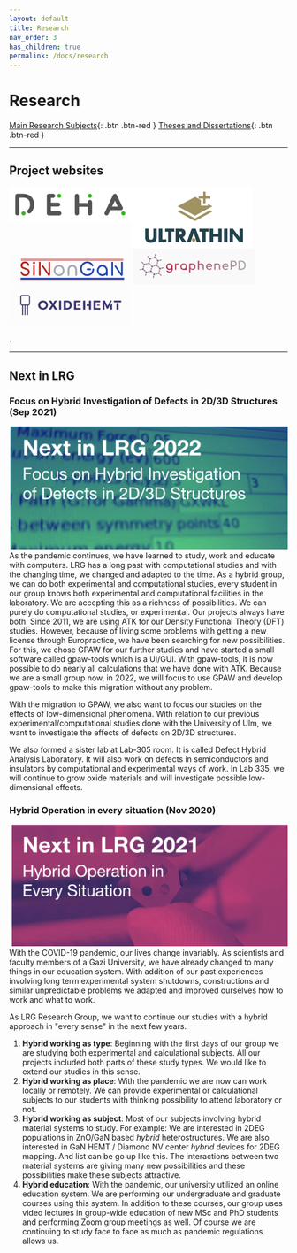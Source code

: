 ```yaml
---
layout: default
title: Research
nav_order: 3
has_children: true
permalink: /docs/research
---
```

# Research

[Main Research Subjects](researchsubjects.md){: .btn .btn-red }
[Theses and Dissertations](theses-and-dissertations.md){: .btn .btn-red }

---
## Project websites

[<img align="left" width="220" src="../../assets/images/deha.png">](https://www.lrgresearch.org/deha/)
[<img align="left" width="220" src="../../assets/images/ultrathin.png">](https://www.lrgresearch.org/ultrathin/)
[<img width="220" src="../../assets/images/sinongan.png">](https://www.lrgresearch.org/sinongan/)
[<img width="220" src="../../assets/images/graphenepd.png">](https://www.lrgresearch.org/graphenepd/)
[<img width="220" src="../../assets/images/oxidehemt.png">](https://www.lrgresearch.org/oxidehemt/)

.

---

## Next in LRG

### Focus on Hybrid Investigation of Defects in 2D/3D Structures (Sep 2021)
![Next in LRG 2021](../../assets/images/next2022-withoutlink.png)
As the pandemic continues, we have learned to study, work and educate with computers. LRG has a long past with computational studies and with the changing time, we changed and adapted to the time. As a hybrid group, we can do both experimental and computational studies, every student in our group knows both experimental and computational facilities in the laboratory. We are accepting this as a richness of possibilities. We can purely do computational studies, or experimental. Our projects always have both. Since 2011, we are using ATK for our Density Functional Theory (DFT) studies. However, because of living some problems with getting a new license through Europractice, we have been searching for new possibilities. For this, we chose GPAW for our further studies and have started a small software called gpaw-tools which is a UI/GUI. With gpaw-tools, it is now possible to do nearly all calculations that we have done with ATK. Because we are a small group now, in 2022, we will focus to use GPAW and develop gpaw-tools to make this migration without any problem.

With the migration to GPAW, we also want to focus our studies on the effects of low-dimensional phenomena. With relation to our previous experimental/computational studies done with the University of Ulm, we want to investigate the effects of defects on 2D/3D structures.

We also formed a sister lab at Lab-305 room. It is called Defect Hybrid Analysis Laboratory. It will also work on defects in semiconductors and insulators by computational and experimental ways of work. In Lab 335, we will continue to grow oxide materials and will investigate possible low-dimensional effects.

### Hybrid Operation in every situation (Nov 2020)
![Next in LRG 2021](../../assets/images/next2021-withoutlink.png)
With the COVID-19 pandemic, our lives change invariably. As scientists and faculty members of a Gazi University, we have already changed to many things in our education system. With addition of our past experiences involving long term experimental system shutdowns, constructions and similar unpredictable problems we adapted and improved ourselves how to work and what to work.

As LRG Research Group, we want to continue our studies with a hybrid approach in "every sense" in the next few years.

1. **Hybrid working as type**: Beginning with the first days of our group we are studying both experimental and calculational subjects. All our projects included both parts of these study types. We would like to extend our studies in this sense.
2. **Hybrid working as place**: With the pandemic we are now can work locally or remotely. We can provide experimental or calculational subjects to our students with thinking possibility to attend laboratory or not.
3. **Hybrid working as subject**: Most of our subjects involving hybrid material systems to study. For example: We are interested in 2DEG populations in ZnO/GaN based *hybrid* heterostructures. We are also interested in GaN HEMT / Diamond NV center *hybrid* devices for 2DEG mapping. And list can be go up like this. The interactions between two material systems are giving many new possibilities and these possibilities make these subjects attractive.
4. **Hybrid education**: With the pandemic, our university utilized an online education system. We are performing our undergraduate and graduate courses using this system. In addition to these courses, our group uses video lectures in group-wide education of new MSc and PhD students and performing Zoom group meetings as well. Of course we are continuing to study face to face as much as pandemic regulations allows us. 

